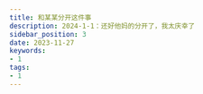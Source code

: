 ```yaml
---
title: 和某某分开这件事
description: 2024-1-1：还好他妈的分开了，我太庆幸了
sidebar_position: 3
date: 2023-11-27
keywords:
- 1
tags: 
- 1
---
```


<!--
记：2024-1-1

分了就是分了，让我恶心的人也配让我敲字记录？


# 还是分开

其实跟琴分开是因为吵架，关于一个我们现在观念冲突的吵架，具体是什么事情，在此赘述也没有多大意义。

这么多天我所感悟出来一些道理，真如《不良人》中所说：殿下定要有所失才能有所悟吗。我想是的，确实失去了，在脑中复盘会得到许多东西。我想我现在是该自己一个人去做一下自己的事了，我重新思考了我自己想过一个怎样的人生，我也很世俗，我只是想自己拥有一个小房子，能让自己安定下来，我得开始规划自己的收入和支出，其实也不是非得去买房子当一个房奴，只是通过买房子这个比较长远的事，让我有目标的去生活。

我始终觉得两个人在一起时互相体谅的，或许现在彼此都觉得自己是对的，有自己的一套说法以至于互相无法再体谅了。

我想：正如你所说我们是应该到了分开的时候，之后如果再见也是朋友身份，我衷心的祝愿那个时候的你能够自立自强独当一面，而不是高举着田园女权的旗帜耀武扬威。这一次我们把自己都摔碎，然后自己把自己再次拼好。
-->
